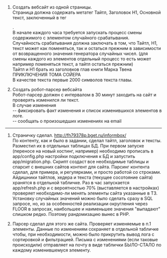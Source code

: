 1. Создать вебсайт из одной страницы.  
Страница должна содержать метатег Тайтл, Заголовок H1, Основной текст, заключенный в тег <p>.  
  В начале каждого часа требуется запускать процесс смены содержимого с элементом случайного срабатывания.  
  Случайность срабатывания должна заключать в том, что Тайтл, H1, текст может как поменяться, так и остаться прежним в зависимости от возвращенного значения генератора случайных чисел. (для смены каждого из элементов отдельный процесс то есть может например поменяться текст, а тайтл остаться прежним)  
Тайтл и H1 брать из заголовков глав книги Марка Твена ПРИКЛЮЧЕНИЯ ТОМА СОЙЕРА  
В качестве текста первые 2000 символов текста главы.  

2. Создать робот-парсер вебсайта  
Робот-парсер должен с интервалом в 30 минут заходить на сайт и проверять изменился ли текст.  
В случае изменения  
-- фиксировать факт изменения и список изменившихся элементов в логе.  
-- сообщать о произошедших изменениях на email  
  
***
1. Страничку сделал. http://fh79378p.bget.ru/informbox/  
По контенту, как и было в задании, сделал тайтл, заголовок и тексты. Разместил их в отдельных таблицах БД. При первом запуске (переносе на новый хостинг, например) необходимо прописать в app/config.php настройки подключения к БД и запустить app/migration.php. Скрипт создаст все необходимые таблицы и спарсит с внешних сайтов контент для сайта. Парсинг контента сделал, для примера, и регулярками, и просто работой со строками.    
Айдишники тайтлов, хедера и текста (текущее сосотояние сайта) хранятся в отдельной табличке. Раз в час запускается app/refresh.php и с вероятностью 70% (выставляется в настройках) проверяет необходимо-ли менять элементы сайта указанные в ТЗ. Установку случайных значений можно было сделать сразу в SQL запросе, но, из за особенностей реализации округления через FLOOR в запросах, наибольшее и наименьшее значения "выпадают" слишком редко. Поэтому рандомизацию вынес в PHP.    
   
2. Парсер сделал для этого же сайта. Проверяет изменяемые в п.1 элементы. Данные по изменениям сохраняет в отдельной табличке чтобы, при необходимости, можно было прикрутить вывод лога с сортировкой и фильтрацией. Письма с изменениями (если таковые происходили) отправляет на почту в виде таблички БЫЛО-СТАЛО по каждому изменившемуся элементу.
